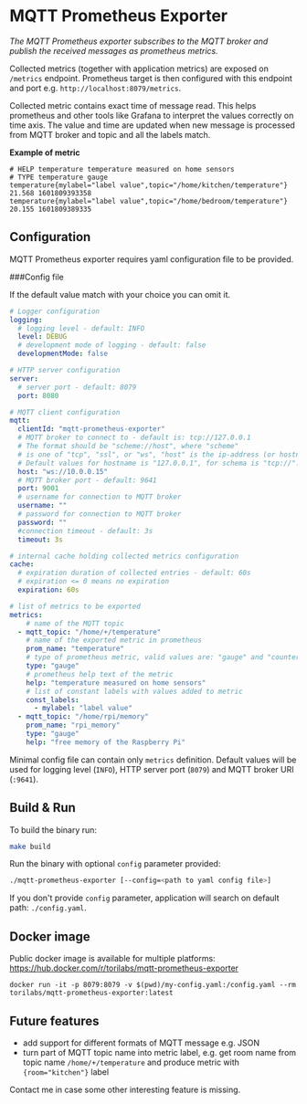 # MQTT Prometheus Exporter

_The MQTT Prometheus exporter subscribes to the MQTT broker and publish the received messages as prometheus metrics._

Collected metrics (together with application metrics) are exposed on `/metrics` endpoint. Prometheus target is then configured with this endpoint and port e.g. `http://localhost:8079/metrics`.

Collected metric contains exact time of message read. This helps prometheus and other tools like Grafana to interpret the values correctly on time axis. The value and time are updated when new message is processed from MQTT broker and topic and all the labels match.

**Example of metric**
```
# HELP temperature temperature measured on home sensors
# TYPE temperature gauge
temperature{mylabel="label value",topic="/home/kitchen/temperature"} 21.568 1601809393358
temperature{mylabel="label value",topic="/home/bedroom/temperature"} 20.155 1601809389335
```

## Configuration

MQTT Prometheus exporter requires yaml configuration file to be provided.

###Config file

If the default value match with your choice you can omit it.

```yaml
# Logger configuration
logging:
  # logging level - default: INFO
  level: DEBUG
  # development mode of logging - default: false
  developmentMode: false

# HTTP server configuration
server:
  # server port - default: 8079
  port: 8080

# MQTT client configuration
mqtt:
  clientId: "mqtt-prometheus-exporter"
  # MQTT broker to connect to - default is: tcp://127.0.0.1
  # The format should be "scheme://host", where "scheme"
  # is one of "tcp", "ssl", or "ws", "host" is the ip-address (or hostname).
  # Default values for hostname is "127.0.0.1", for schema is "tcp://".
  host: "ws://10.0.0.15"
  # MQTT broker port - default: 9641
  port: 9001
  # username for connection to MQTT broker
  username: ""
  # password for connection to MQTT broker
  password: ""
  #connection timeout - default: 3s
  timeout: 3s

# internal cache holding collected metrics configuration
cache:
  # expiration duration of collected entries - default: 60s
  # expiration <= 0 means no expiration
  expiration: 60s

# list of metrics to be exported
metrics:
    # name of the MQTT topic
  - mqtt_topic: "/home/+/temperature"
    # name of the exported metric in prometheus
    prom_name: "temperature"
    # type of prometheus metric, valid values are: "gauge" and "counter"
    type: "gauge"
    # prometheus help text of the metric
    help: "temperature measured on home sensors"
    # list of constant labels with values added to metric
    const_labels:
      - mylabel: "label value"
  - mqtt_topic: "/home/rpi/memory"
    prom_name: "rpi_memory"
    type: "gauge"
    help: "free memory of the Raspberry Pi"
```

Minimal config file can contain only `metrics` definition. Default values will be used for logging level (`INFO`), HTTP server port (`8079`) and MQTT broker URI (`:9641`).


## Build & Run
To build the binary run:
```bash
make build
```

Run the binary with optional `config` parameter provided:
```bash
./mqtt-prometheus-exporter [--config=<path to yaml config file>]
```
If you don't provide `config` parameter, application will search on default path: `./config.yaml`.

## Docker image
Public docker image is available for multiple platforms: https://hub.docker.com/r/torilabs/mqtt-prometheus-exporter
```
docker run -it -p 8079:8079 -v $(pwd)/my-config.yaml:/config.yaml --rm torilabs/mqtt-prometheus-exporter:latest
```


## Future features
* add support for different formats of MQTT message e.g. JSON
* turn part of MQTT topic name into metric label, e.g. get room name from topic name `/home/+/temperature` and produce metric with `{room="kitchen"}` label

Contact me in case some other interesting feature is missing.
